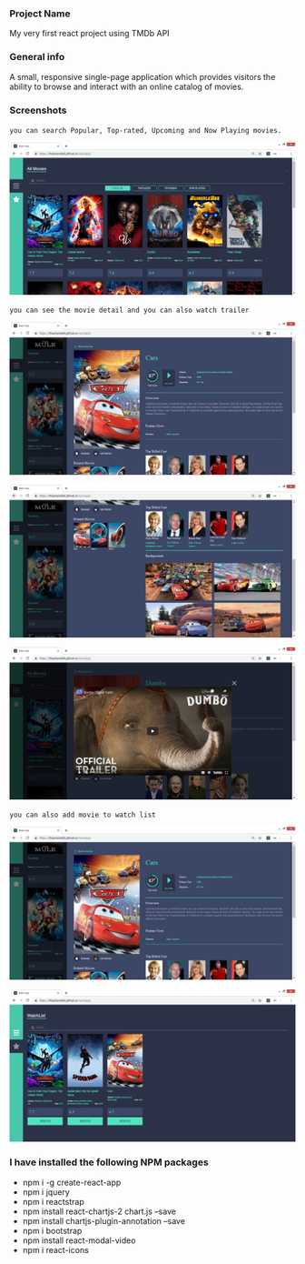 ### Project Name

My very first react project using TMDb API

### General info

A small, responsive single-page application which provides visitors the ability to browse and interact with an online catalog of movies.

### Screenshots

`you can search Popular, Top-rated, Upcoming and Now Playing movies.`

![Example screenshot](./img/screenshot_1.png)

`you can see the movie detail and you can also watch trailer`

![Example screenshot](./img/screenshot_3.png)

![Example screenshot](./img/screenshot_5.png)

![Example screenshot](./img/screenshot_4.png)

`you can also add movie to watch list`

![Example screenshot](./img/screenshot_6.png)

![Example screenshot](./img/screenshot_7.png)

### I have installed the following NPM packages

- npm i -g create-react-app
- npm i jquery
- npm i reactstrap
- npm install react-chartjs-2 chart.js –save
- npm install chartjs-plugin-annotation –save
- npm i bootstrap
- npm install react-modal-video
- npm i react-icons
